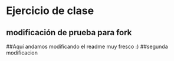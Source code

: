 # Ejercicio de clase

## modificación de prueba para fork

##Aquí andamos modificando el readme muy fresco :)
##segunda modificacion

